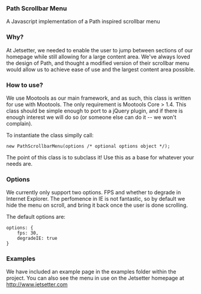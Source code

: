 ### Path Scrollbar Menu
A Javascript implementation of a Path inspired scrollbar menu

### Why?
At Jetsetter, we needed to enable the user to jump between sections of our homepage while still allowing for a large content area. We've always loved the design of Path, and thought a modified version of their scrollbar menu would allow us to achieve ease of use and the largest content area possible.

### How to use?
We use Mootools as our main framework, and as such, this class is written for use with Mootools. The only requirement is Mootools Core > 1.4. This class should be simple enough to port to a jQuery plugin, and if there is enough interest we will do so (or someone else can do it -- we won't complain). 

To instantiate the class simplly call:

	new PathScrollbarMenu(options /* optional options object */);

The point of this class is to subclass it! Use this as a base for whatever your needs are.

### Options
We currently only support two options. FPS and whether to degrade in Internet Explorer. The perfomence in IE is not fantastic, so by default we hide the menu on scroll, and bring it back once the user is done scrolling. 

The default options are:

	options: {
		fps: 30,
		degradeIE: true 
	}

### Examples
We have included an example page in the examples folder within the project. You can also see the menu in use on the Jetsetter homepage at http://www.jetsetter.com
